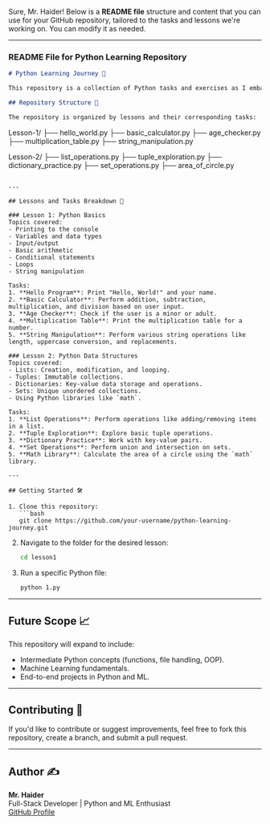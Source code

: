 Sure, Mr. Haider! Below is a **README file** structure and content that you can use for your GitHub repository, tailored to the tasks and lessons we're working on. You can modify it as needed.

---

### **README File for Python Learning Repository**

```markdown
# Python Learning Journey 🚀

This repository is a collection of Python tasks and exercises as I embark on my journey to learn Python and Machine Learning. Each task corresponds to lessons focused on building a strong foundation in Python programming and eventually progressing into Machine Learning concepts.

## Repository Structure 📂

The repository is organized by lessons and their corresponding tasks:

```
Lesson-1/
  ├── hello_world.py
  ├── basic_calculator.py
  ├── age_checker.py
  ├── multiplication_table.py
  ├── string_manipulation.py

Lesson-2/
  ├── list_operations.py
  ├── tuple_exploration.py
  ├── dictionary_practice.py
  ├── set_operations.py
  ├── area_of_circle.py
```

---

## Lessons and Tasks Breakdown 📘

### Lesson 1: Python Basics
Topics covered:
- Printing to the console
- Variables and data types
- Input/output
- Basic arithmetic
- Conditional statements
- Loops
- String manipulation

Tasks:
1. **Hello Program**: Print "Hello, World!" and your name.
2. **Basic Calculator**: Perform addition, subtraction, multiplication, and division based on user input.
3. **Age Checker**: Check if the user is a minor or adult.
4. **Multiplication Table**: Print the multiplication table for a number.
5. **String Manipulation**: Perform various string operations like length, uppercase conversion, and replacements.

### Lesson 2: Python Data Structures
Topics covered:
- Lists: Creation, modification, and looping.
- Tuples: Immutable collections.
- Dictionaries: Key-value data storage and operations.
- Sets: Unique unordered collections.
- Using Python libraries like `math`.

Tasks:
1. **List Operations**: Perform operations like adding/removing items in a list.
2. **Tuple Exploration**: Explore basic tuple operations.
3. **Dictionary Practice**: Work with key-value pairs.
4. **Set Operations**: Perform union and intersection on sets.
5. **Math Library**: Calculate the area of a circle using the `math` library.

---

## Getting Started 🛠️

1. Clone this repository:
   ```bash
   git clone https://github.com/your-username/python-learning-journey.git
   ```

2. Navigate to the folder for the desired lesson:
   ```bash
   cd lesson1
   ```

3. Run a specific Python file:
   ```bash
   python 1.py
   ```

---

## Future Scope 📈
This repository will expand to include:
- Intermediate Python concepts (functions, file handling, OOP).
- Machine Learning fundamentals.
- End-to-end projects in Python and ML.

---

## Contributing 🤝
If you'd like to contribute or suggest improvements, feel free to fork this repository, create a branch, and submit a pull request. 

---

## Author ✍️
**Mr. Haider**  
Full-Stack Developer | Python and ML Enthusiast  
[GitHub Profile](https://github.com/haideryzai)
